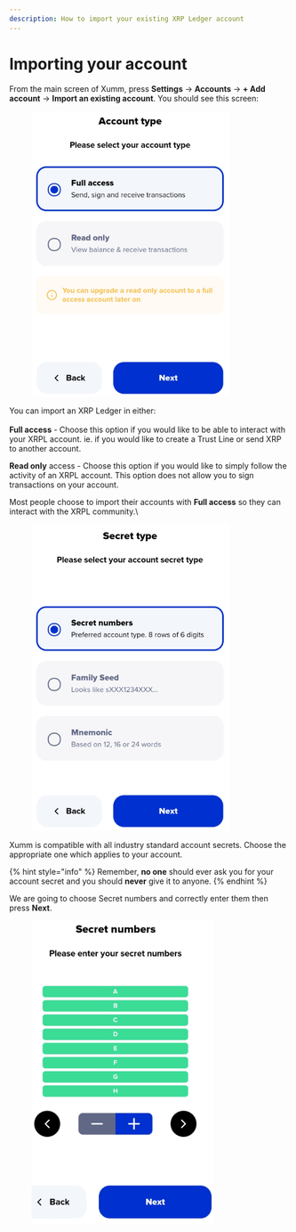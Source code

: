 ```yaml
---
description: How to import your existing XRP Ledger account
---
```


# Importing your account

From the main screen of Xumm, press **Settings** -> **Accounts** -> **+ Add account** -> **Import an existing account**. You should see this screen:

<figure><img src="../.gitbook/assets/Account type.png" alt=""><figcaption></figcaption></figure>

You can import an XRP Ledger in either:\
\
**Full access** - Choose this option if you would like to be able to interact with your XRPL account. ie. if you would like to create a Trust Line or send XRP to another account.

**Read only** access - Choose this option if you would like to simply follow the activity of an XRPL account. This option does not allow you to sign transactions on your account.&#x20;

Most people choose to import their accounts with **Full access** so they can interact with the XRPL community.\


<figure><img src="../.gitbook/assets/Secret type.png" alt=""><figcaption></figcaption></figure>

Xumm is compatible with all industry standard account secrets. Choose the appropriate one which applies to your account.

{% hint style="info" %}
Remember, **no one** should ever ask you for your account secret and you should **never** give it to anyone.&#x20;
{% endhint %}

We are going to choose Secret numbers and correctly enter them then press **Next**.

<figure><img src="../.gitbook/assets/Secret numbers - Confirmation.png" alt=""><figcaption></figcaption></figure>
